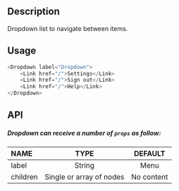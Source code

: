 
## Description

Dropdown list to navigate between items.

## Usage

```js
<Dropdown label="Dropdown">
    <Link href="/">Settings</Link>
    <Link href="/">Sign out</Link>
    <Link href="/">Help</Link>
</Dropdown>
```

## API

##### Dropdown can receive a number of `props` as follow:

| NAME   | TYPE | DEFAULT | 
| :---  | :---:  | :---: | 
| label | String | Menu | 
| children | Single or array of nodes | No content |

